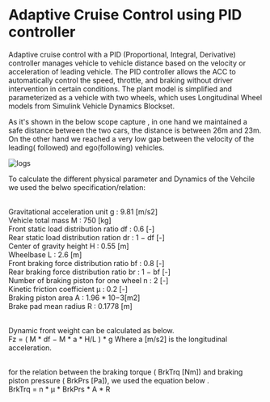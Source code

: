 # Adaptive Cruise Control using PID controller 
Adaptive cruise control with a PID (Proportional, Integral, Derivative) controller manages vehicle to vehicle distance based on the velocity or acceleration of leading vehicle.
The PID controller allows the ACC to automatically control the speed, throttle, and braking without driver intervention in certain conditions. 
The plant model is simplified and parameterized as a vehicle with two wheels, which uses Longitudinal Wheel models from Simulink Vehicle Dynamics Blockset. 

As it's shown in the below scope capture , in one hand we maintained a safe distance between the two cars, the distance is between 26m and 23m. On the other hand we reached a very low gap between the velocity of the leading( followed) and ego(following) vehicles.


![logs](https://user-images.githubusercontent.com/79842338/122574633-c3226a00-d047-11eb-8751-f38447a7e3e1.png)

To calculate the different physical parameter and Dynamics of the Vehcile we used the belwo specification/relation:

<br />Gravitational acceleration unit g : 9.81 [m/s2]
<br />Vehicle total mass M : 750 [kg]
<br />Front static load distribution ratio df : 0.6 [-]
<br />Rear static load distribution ration dr : 1 − df [-]
<br />Center of gravity height H : 0.55 [m]
<br />Wheelbase L : 2.6 [m]
<br />Front braking force distribution ratio bf : 0.8 [-]
<br />Rear braking force distribution ratio br : 1 − bf [-]
<br />Number of braking piston for one wheel n : 2 [-]
<br />Kinetic friction coefficient μ : 0.2 [-]
<br />Braking piston area A : 1.96 * 10−3[m2]
<br />Brake pad mean radius R : 0.1778 [m]

<br />Dynamic front weight can be calculated as below.
<br />Fz = ( M * df − M * a * H/L ) * g  Where a [m/s2] is the longitudinal acceleration.

<br />for the relation between the braking torque ( BrkTrq [Nm]) and braking piston pressure ( BrkPrs [Pa]), we used the equation below .
<br />BrkTrq = n * μ * BrkPrs * A * R



